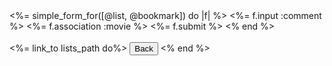 

<div class="bookmarks-container">
  <%= simple_form_for([@list, @bookmark]) do |f| %>
  <%= f.input :comment %>
  <%= f.association :movie %>
  <%= f.submit %>
<% end %>
</div>

 <br />
  <%= link_to lists_path do%>
    <button type="button" class="btn btn-primary">Back</button>
  <% end %>
